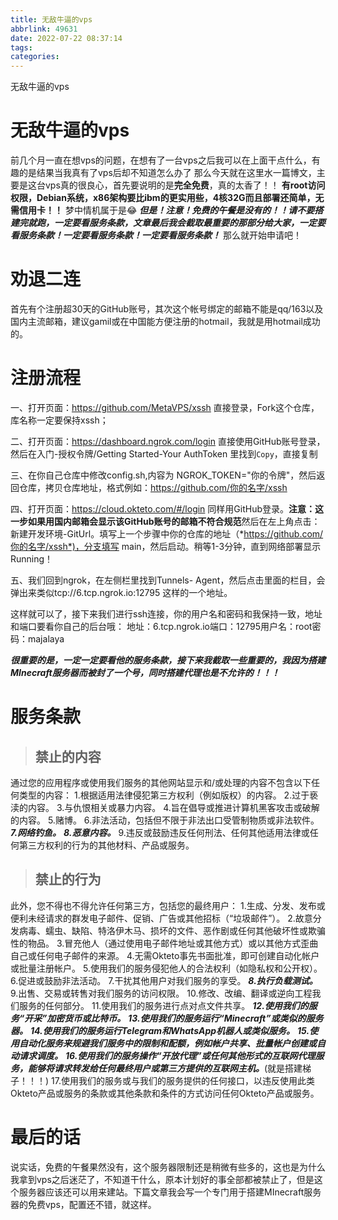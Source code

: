```yaml
---
title: 无敌牛逼的vps
abbrlink: 49631
date: 2022-07-22 08:37:14
tags:
categories:
---
```

无敌牛逼的vps
# 无敌牛逼的vps
前几个月一直在想vps的问题，在想有了一台vps之后我可以在上面干点什么，有趣的是结果当我真有了vps后却不知道怎么办了
那么今天就在这里水一篇博文，主要是这台vps真的很良心，首先要说明的是**完全免费**，真的太香了！！
**有root访问权限，Debian系统，x86架构要比ibm的更实用些，4核32G而且部署还简单，无需信用卡！！**
梦中情机属于是😂
***但是！注意！免费的午餐是没有的！！请不要搭建完就跑，一定要看服务条款，文章最后我会截取最重要的那部分给大家，一定要看服务条款！一定要看服务条款！一定要看服务条款！***
那么就开始申请吧！
<!-- more -->
# 劝退二连
首先有个注册超30天的GitHub账号，其次这个帐号绑定的邮箱不能是qq/163以及国内主流邮箱，建议gamil或在中国能方便注册的hotmail，我就是用hotmail成功的。
# 注册流程
一、打开页面：https://github.com/MetaVPS/xssh 直接登录，Fork这个仓库，库名称一定要保持xssh；

二、打开页面：https://dashboard.ngrok.com/login 直接使用GitHub账号登录，然后在入门-授权令牌/Getting Started-Your AuthToken 里找到```Copy```，直接复制

三、在你自己仓库中修改config.sh,内容为 NGROK_TOKEN="你的令牌"，然后返回仓库，拷贝仓库地址，格式例如：https://github.com/你的名字/xssh

四、打开页面：https://cloud.okteto.com/#/login 同样用GitHub登录。**注意：这一步如果用国内邮箱会显示该GitHub账号的邮箱不符合规范**然后在左上角点击：新建开发环境-GitUrl。填写上一个步骤中你的仓库的地址（*https://github.com/你的名字/xssh*)，分支填写 main，然后启动。稍等1-3分钟，直到网络部署显示Running！

五、我们回到ngrok，在左侧栏里找到Tunnels- Agent，然后点击里面的栏目，会弹出来类似tcp://6.tcp.ngrok.io:12795 这样的一个地址。

这样就可以了，接下来我们进行ssh连接，你的用户名和密码和我保持一致，地址和端口要看你自己的后台哦：
地址：6.tcp.ngrok.io端口：12795用户名：root密码：majalaya

***很重要的是，一定一定要看他的服务条款，接下来我截取一些重要的，我因为搭建MInecraft服务器而被封了一个号，同时搭建代理也是不允许的！！！***

# 服务条款
> ## 禁止的内容
通过您的应用程序或使用我们服务的其他网站显示和/或处理的内容不包含以下任何类型的内容：
1.根据适用法律侵犯第三方权利（例如版权）的内容。
2.过于亵渎的内容。
3.与仇恨相关或暴力内容。
4.旨在倡导或推进计算机黑客攻击或破解的内容。
5.赌博。
6.非法活动，包括但不限于非法出口受管制物质或非法软件。
***7.网络钓鱼。***
***8.恶意内容。***
9.违反或鼓励违反任何刑法、任何其他适用法律或任何第三方权利的行为的其他材料、产品或服务。
> ## 禁止的行为
此外，您不得也不得允许任何第三方，包括您的最终用户：
1.生成、分发、发布或便利未经请求的群发电子邮件、促销、广告或其他招标（“垃圾邮件”）。
2.故意分发病毒、蠕虫、缺陷、特洛伊木马、损坏的文件、恶作剧或任何其他破坏性或欺骗性的物品。
3.冒充他人（通过使用电子邮件地址或其他方式）或以其他方式歪曲自己或任何电子邮件的来源。
4.无需Okteto事先书面批准，即可创建自动化帐户或批量注册帐户。
5.使用我们的服务侵犯他人的合法权利（如隐私权和公开权）。
6.促进或鼓励非法活动。
7.干扰其他用户对我们服务的享受。
***8.执行负载测试。***
9.出售、交易或转售对我们服务的访问权限。
10.修改、改编、翻译或逆向工程我们服务的任何部分。
11.使用我们的服务进行点对点文件共享。
***12.使用我们的服务“开采”加密货币或比特币。***
***13.使用我们的服务运行“Minecraft”或类似的服务器。***
***14.使用我们的服务运行Telegram和WhatsApp机器人或类似服务。***
***15.使用自动化服务来规避我们服务中的限制和配额，例如帐户共享、批量帐户创建或自动请求调度。***
***16.使用我们的服务操作“开放代理”或任何其他形式的互联网代理服务，能够将请求转发给任何最终用户或第三方提供的互联网主机。***(就是搭建梯子！！！)
17.使用我们的服务或与我们的服务提供的任何接口，以违反使用此类Okteto产品或服务的条款或其他条款和条件的方式访问任何Okteto产品或服务。

# 最后的话
说实话，免费的午餐果然没有，这个服务器限制还是稍微有些多的，这也是为什么我拿到vps之后迷茫了，不知道干什么，原本计划好的事全部都被禁止了，但是这个服务器应该还可以用来建站。下篇文章我会写一个专门用于搭建MInecraft服务器的免费vps，配置还不错，就这样。